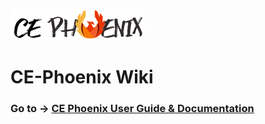 ![](https://github.com/heatherbellho/CE-Phoenix-Wiki/blob/master/images/store_logo_brand.png)
# CE-Phoenix Wiki
### Go to → [CE Phoenix User Guide &amp; Documentation](https://github.com/heatherbellho/CE-Phoenix-Wiki/wiki)
